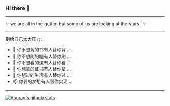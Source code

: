 ### Hi there 👋

------

✨ we are all in the gutter, but some of us are looking at the stars ! ✨ 

------

别给自己太大压力:

- 🔭 你不想背的书有人替你背 ...
- 🌱 你不想刷的题有人替你刷 ...
- 👯 你不想看的课有人替你看 ...
- 🤔 你想拿的证书有人替你拿 ...
- 💬 你想过的生活有人替你过 ...
- 📫 你要的梦想有人替你实现 ...

------

[![Anurag's github stats](https://github-readme-stats.vercel.app/api?username=walesu)](https://github.com/anuraghazra/github-readme-stats)